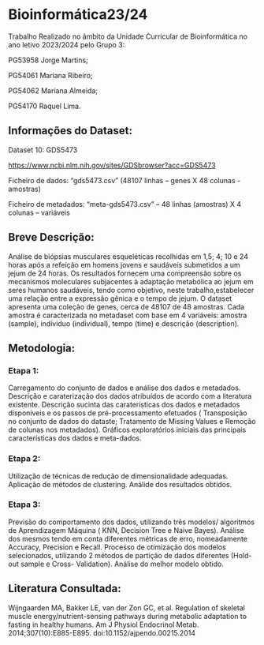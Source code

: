 # Bioinformática23/24

Trabalho Realizado no âmbito da Unidade Curricular de Bioinformática no ano letivo 2023/2024 pelo Grupo 3:

PG53958	Jorge Martins;

PG54061	Mariana Ribeiro;

PG54062	Mariana Almeida;

PG54170	Raquel Lima.

## Informações do Dataset:

Dataset 10: GDS5473

https://www.ncbi.nlm.nih.gov/sites/GDSbrowser?acc=GDS5473

Ficheiro de dados: “gds5473.csv” (48107 linhas – genes X 48 colunas - amostras)

Ficheiro de metadados: “meta-gds5473.csv” – 48 linhas (amostras) X 4 colunas – variáveis

## Breve Descrição: 
Análise de biópsias musculares esqueléticas recolhidas em 1,5; 4; 10 e 24 horas após a refeição em homens jovens e saudáveis submetidos a um jejum de 24 horas. Os resultados fornecem uma compreensão sobre os mecanismos moleculares subjacentes à adaptação metabólica ao jejum em seres humanos saudáveis, tendo como objetivo, neste trabalho,estabelecer uma relação entre a expressão gênica e o tempo de jejum.
O dataset apresenta uma coleção de genes, cerca de 48107 de 48 amostras. Cada amostra é caracterizada no metadaset com base em 4 variáveis: amostra (sample), individuo (individual), tempo (time) e descrição (description).  

## Metodologia:
### Etapa 1:
Carregamento do conjunto de dados e análise dos dados e metadados. Descrição e caraterização dos dados
atribuídos de acordo com a literatura existente. Descrição sucinta das caraterísticas dos dados e metadados
disponíveis e os passos de pré-processamento efetuados ( Transposição no conjunto de dados do dataste; Tratamento de Missing Values e Remoção de colunas nos metadados).
Gráficos exploratórios iniciais das principais características dos dados e meta-dados.

### Etapa 2:
Utilização de técnicas de redução de dimensionalidade adequadas. Aplicação de  métodos
de clustering. Análide dos resultados obtidos.

### Etapa 3:
Previsão do comportamento dos dados, utilizando três modelos/ algoritmos de Aprendizagem
Máquina ( KNN, Decision Tree e Naive Bayes). Análise dos mesmos tendo em conta diferentes
métricas de erro, nomeadamente Accuracy, Precision e Recall. Processo de otimização dos modelos selecionados, utilizando 2 métodos de partição de dados diferentes (Hold-out sample e Cross- Validation). Análise do melhor modelo obtido.

## Literatura Consultada:

Wijngaarden MA, Bakker LE, van der Zon GC, et al. Regulation of skeletal muscle energy/nutrient-sensing pathways during metabolic adaptation to fasting in healthy humans. Am J Physiol Endocrinol Metab. 2014;307(10):E885-E895. doi:10.1152/ajpendo.00215.2014




